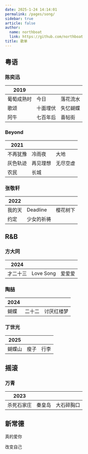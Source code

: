 ```yaml
---
date: 2025-1-24 14:14:01
permalink: /pages/song/
sidebar: true
article: false
author: 
  name: northboat
  link: https://github.com/northboat
title: 歌单
---
```


## 粤语

### 陈奕迅

| 2019       |          |          |
| ---------- | -------- | -------- |
| 葡萄成熟时 | 今日     | 落花流水 |
| 歌颂       | 十面埋伏 | 失忆蝴蝶 |
| 阿牛       | 七百年后 | 喜帖街   |

### Beyond

| 2021     |          |          |
| -------- | -------- | -------- |
| 不再犹豫 | 冷雨夜   | 大地     |
| 灰色轨迹 | 再见理想 | 无尽空虚 |
| 农民     | 长城     |          |

### 张敬轩

| 2022   |            |          |
| ------ | ---------- | -------- |
| 我的天 | Deadline   | 樱花树下 |
| 约定   | 少女的祈祷 |          |

## R&B

### 方大同

| 2024     |           |        |
| -------- | --------- | ------ |
| 才二十三 | Love Song | 爱爱爱 |

### 陶喆

| 2024 |        |            |
| ---- | ------ | ---------- |
| 蝴蝶 | 二十二 | 讨厌红楼梦 |

### 丁世光

| 2025   |      |      |
| ------ | ---- | ---- |
| 蝴蝶山 | 瘦子 | 行李 |

## 摇滚

### 万青

| 2023       |        |            |
| ---------- | ------ | ---------- |
| 杀死石家庄 | 秦皇岛 | 大石碎胸口 |

## 新常德

真的爱你

改变自己
